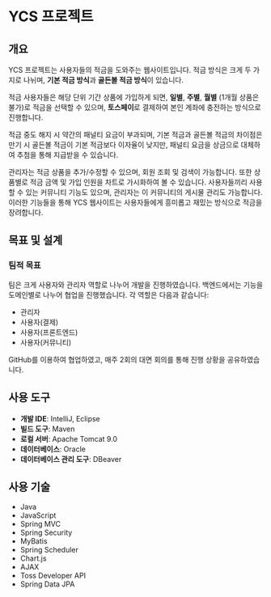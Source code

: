# YCS 프로젝트

## 개요
YCS 프로젝트는 사용자들의 적금을 도와주는 웹사이트입니다. 적금 방식은 크게 두 가지로 나뉘며, **기본 적금 방식**과 **골든볼 적금 방식**이 있습니다. 

적금 사용자들은 해당 단위 기간 상품에 가입하게 되면, **일별**, **주별**, **월별** (1개월 상품은 불가)로 적금을 선택할 수 있으며, **토스페이**로 결제하여 본인 계좌에 충전하는 방식으로 진행합니다. 

적금 중도 해지 시 약간의 패널티 요금이 부과되며, 기본 적금과 골든볼 적금의 차이점은 만기 시 골든볼 적금이 기본 적금보다 이자율이 낮지만, 패널티 요금을 상금으로 대체하여 추첨을 통해 지급받을 수 있습니다. 

관리자는 적금 상품을 추가/수정할 수 있으며, 회원 조회 및 검색이 가능합니다. 또한 상품별로 적금 금액 및 가입 인원을 차트로 가시화하여 볼 수 있습니다. 사용자들끼리 사용할 수 있는 커뮤니티 기능도 있으며, 관리자는 이 커뮤니티의 게시물 관리도 가능합니다. 이러한 기능들을 통해 YCS 웹사이트는 사용자들에게 흥미롭고 재밌는 방식으로 적금을 장려합니다.

## 목표 및 설계

### 팀적 목표
팀은 크게 사용자와 관리자 역할로 나누어 개발을 진행하였습니다. 백엔드에서는 기능을 도메인별로 나누어 협업을 진행했습니다. 각 역할은 다음과 같습니다:
- 관리자
- 사용자(결제)
- 사용자(프론트엔드)
- 사용자(커뮤니티)

GitHub를 이용하여 협업하였고, 매주 2회의 대면 회의를 통해 진행 상황을 공유하였습니다.

## 사용 도구
- **개발 IDE**: IntelliJ, Eclipse
- **빌드 도구**: Maven
- **로컬 서버**: Apache Tomcat 9.0
- **데이터베이스**: Oracle
- **데이터베이스 관리 도구**: DBeaver

## 사용 기술
- Java
- JavaScript
- Spring MVC
- Spring Security
- MyBatis
- Spring Scheduler
- Chart.js
- AJAX
- Toss Developer API
- Spring Data JPA
